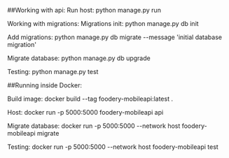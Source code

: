 ##Working with api:
Run host: python manage.py run

Working with migrations:
Migrations init: 
python manage.py db init

Add migrations:
python manage.py db migrate --message 'initial database migration'

Migrate database:
python manage.py db upgrade

Testing:
python manage.py test

##Running inside Docker:

Build image:
docker build --tag foodery-mobileapi:latest .

Host:
docker run -p 5000:5000 foodery-mobileapi api

Migrate database:
docker run -p 5000:5000 --network host foodery-mobileapi migrate

Testing:
docker run -p 5000:5000 --network host foodery-mobileapi test